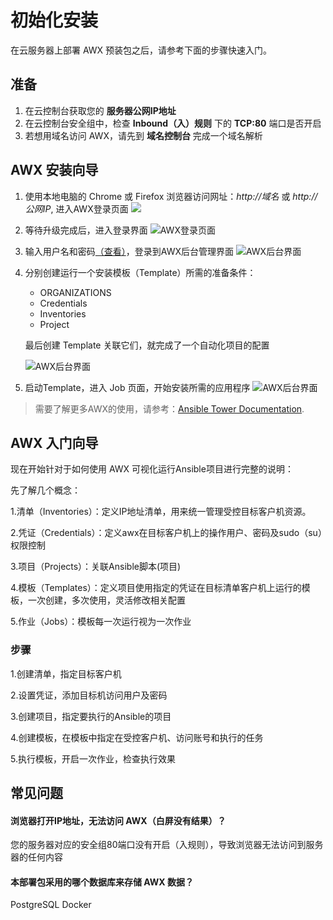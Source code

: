 # 初始化安装

在云服务器上部署 AWX 预装包之后，请参考下面的步骤快速入门。

## 准备

1. 在云控制台获取您的 **服务器公网IP地址** 
2. 在云控制台安全组中，检查 **Inbound（入）规则** 下的 **TCP:80** 端口是否开启
3. 若想用域名访问 AWX，请先到 **域名控制台** 完成一个域名解析

## AWX 安装向导

1. 使用本地电脑的 Chrome 或 Firefox 浏览器访问网址：*http://域名* 或 *http://公网IP*, 进入AWX登录页面
   ![](https://libs.websoft9.com/Websoft9/DocsPicture/zh/awx/awx-upgrading-websoft9.png)

2. 等待升级完成后，进入登录界面
   ![AWX登录页面](https://libs.websoft9.com/Websoft9/DocsPicture/en/awx/awx-login-websoft9.png)

3. 输入用户名和密码[（查看）](/zh/stack-accounts.md)，登录到AWX后台管理界面
   ![AWX后台界面](https://libs.websoft9.com/Websoft9/DocsPicture/en/awx/awxui-websoft9.png)

4. 分别创建运行一个安装模板（Template）所需的准备条件：

   - ORGANIZATIONS
   - Credentials
   - Inventories
   - Project

   最后创建 Template 关联它们，就完成了一个自动化项目的配置

   ![AWX后台界面](https://libs.websoft9.com/Websoft9/DocsPicture/en/awx/awx-template-websoft9.png)


6. 启动Template，进入 Job 页面，开始安装所需的应用程序
   ![AWX后台界面](https://libs.websoft9.com/Websoft9/DocsPicture/en/awx/awx-job-websoft9.png)

> 需要了解更多AWX的使用，请参考：[Ansible Tower Documentation](https://docs.ansible.com/ansible-tower/).

## AWX 入门向导

现在开始针对于如何使用 AWX 可视化运行Ansible项目进行完整的说明：

先了解几个概念：
[](https://libs.websoft9.com/Websoft9/blog/temp/awx/awx-Websoft9.png)

1.清单（Inventories）：定义IP地址清单，用来统一管理受控目标客户机资源。

2.凭证（Credentials）：定义awx在目标客户机上的操作用户、密码及sudo（su）权限控制

3.项目（Projects）：关联Ansible脚本(项目)

4.模板（Templates）：定义项目使用指定的凭证在目标清单客户机上运行的模板，一次创建，多次使用，灵活修改相关配置

5.作业（Jobs）：模板每一次运行视为一次作业

### 步骤

1.创建清单，指定目标客户机

[](https://libs.websoft9.com/Websoft9/blog/temp/awx/awx-inventories-Websoft9.png)

2.设置凭证，添加目标机访问用户及密码

[](https://libs.websoft9.com/Websoft9/blog/temp/awx/awx-credentials-Websoft9.png)

3.创建项目，指定要执行的Ansible的项目

[](https://libs.websoft9.com/Websoft9/blog/temp/awx/awx-project-Websoft9.png)

4.创建模板，在模板中指定在受控客户机、访问账号和执行的任务

[](https://libs.websoft9.com/Websoft9/blog/temp/awx/awx-templates-Websoft9.png)

5.执行模板，开启一次作业，检查执行效果

[](https://libs.websoft9.com/Websoft9/blog/temp/awx/awx-job-Websoft9.png)

## 常见问题

#### 浏览器打开IP地址，无法访问 AWX（白屏没有结果）？

您的服务器对应的安全组80端口没有开启（入规则），导致浏览器无法访问到服务器的任何内容

#### 本部署包采用的哪个数据库来存储 AWX 数据？

PostgreSQL Docker
